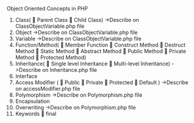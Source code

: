 Object Oriented Concepts in PHP
1)	Class(
    	Parent Class
    	Child Class) ->Describe on ClassObjectVariable.php file
2)	Object ->Describe on ClassObjectVariable.php file
3)	Variable ->Describe on ClassObjectVariable.php file
4)	Function/Method(
    	Member Function
    	Construct Method
    	Destruct Method
    	Static Method
    	Abstract Method
    	Public Method
    	Private Method
    	Protected Method)
5)	Inheritance(
    	Single level Inheritance
    	Multi-level Inheritance) ->Describe on Inheritance.php file
6)	Interface
7)	Access Modifier (
    	Public 
    	Private
    	Protected
    	Default ) ->Describe on accessModifier.php file
8)	Polymorphism ->Describe on Polymorphism.php file
9)	Encapsulation 
10)	Overwriting ->Describe on Polymorphism.php file
11)	Keywords
    	final